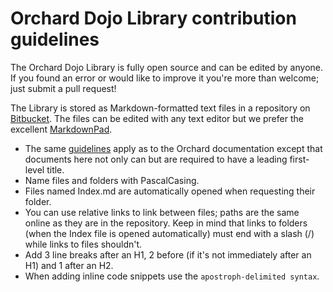 # Orchard Dojo Library contribution guidelines



The Orchard Dojo Library is fully open source and can be edited by anyone. If you found an error or would like to improve it you're more than welcome; just submit a pull request!

The Library is stored as Markdown-formatted text files in a repository on [Bitbucket](https://bitbucket.org/Lombiq/orchard-dojo-library). The files can be edited with any text editor but we prefer the excellent [MarkdownPad](http://markdownpad.com/).

- The same [guidelines](http://docs.orchardproject.net/Documentation/Documentation-style-guidelines) apply as to the Orchard documentation except that documents here not only can but are required to have a leading first-level title.
- Name files and folders with PascalCasing.
- Files named Index.md are automatically opened when requesting their folder.
- You can use relative links to link between files; paths are the same online as they are in the repository. Keep in mind that links to folders (when the Index file is opened automatically) must end with a slash (/) while links to files shouldn't.
- Add 3 line breaks after an H1, 2 before (if it's not immediately after an H1) and 1 after an H2.
- When adding inline code snippets use the `apostroph-delimited syntax`.
